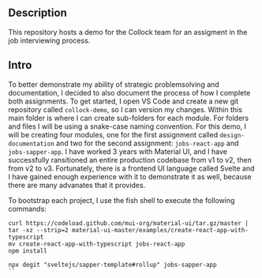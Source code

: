 ## Description
This repository hosts a demo for the Collock team for an assigment in the job interviewing process.

## Intro
To better demonstrate my ability of strategic problemsolving and documentation, I decided to also document the process of how I complete both assignments. To get started, I open VS Code and create a new git repository called `collock-demo`, so I can version my changes. Within this main folder is where I can create sub-folders for each module. For folders and files I will be using a snake-case naming convention. For this demo, I will be creating four modules, one for the first assignment called `design-documentation` and two for the second assignment: `jobs-react-app` and `jobs-sapper-app`. I have worked 3 years with Material UI, and I have successfully ransitioned an entire production codebase from v1 to v2, then from v2 to v3. Fortunately, there is a frontend UI language called Svelte and I have gained enough experience with it to demonstrate it as well, because there are many advanates that it provides.

To bootstrap each project, I use the fish shell to execute the following commands: 
```
curl https://codeload.github.com/mui-org/material-ui/tar.gz/master | tar -xz --strip=2 material-ui-master/examples/create-react-app-with-typescript
mv create-react-app-with-typescript jobs-react-app
npm install
```

```
npx degit "sveltejs/sapper-template#rollup" jobs-sapper-app
``